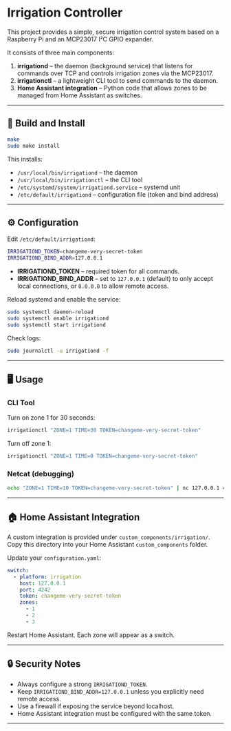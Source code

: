 # Irrigation Controller

This project provides a simple, secure irrigation control system based on a
Raspberry Pi and an MCP23017 I²C GPIO expander.

It consists of three main components:

1. **irrigationd** – the daemon (background service) that listens for commands
   over TCP and controls irrigation zones via the MCP23017.
2. **irrigationctl** – a lightweight CLI tool to send commands to the daemon.
3. **Home Assistant integration** – Python code that allows zones to be managed
   from Home Assistant as switches.

---

## 🔧 Build and Install

```bash
make
sudo make install
```

This installs:

- `/usr/local/bin/irrigationd` – the daemon
- `/usr/local/bin/irrigationctl` – the CLI tool
- `/etc/systemd/system/irrigationd.service` – systemd unit
- `/etc/default/irrigationd` – configuration file (token and bind address)

---

## ⚙️ Configuration

Edit `/etc/default/irrigationd`:

```bash
IRRIGATIOND_TOKEN=changeme-very-secret-token
IRRIGATIOND_BIND_ADDR=127.0.0.1
```

- **IRRIGATIOND_TOKEN** – required token for all commands.
- **IRRIGATIOND_BIND_ADDR** – set to `127.0.0.1` (default) to only accept local
  connections, or `0.0.0.0` to allow remote access.

Reload systemd and enable the service:

```bash
sudo systemctl daemon-reload
sudo systemctl enable irrigationd
sudo systemctl start irrigationd
```

Check logs:

```bash
sudo journalctl -u irrigationd -f
```

---

## 🖥️ Usage

### CLI Tool

Turn on zone 1 for 30 seconds:

```bash
irrigationctl "ZONE=1 TIME=30 TOKEN=changeme-very-secret-token"
```

Turn off zone 1:

```bash
irrigationctl "ZONE=1 TIME=0 TOKEN=changeme-very-secret-token"
```

### Netcat (debugging)

```bash
echo "ZONE=1 TIME=10 TOKEN=changeme-very-secret-token" | nc 127.0.0.1 4242
```

---

## 🏠 Home Assistant Integration

A custom integration is provided under `custom_components/irrigation/`. Copy
this directory into your Home Assistant `custom_components` folder.

Update your `configuration.yaml`:

```yaml
switch:
  - platform: irrigation
    host: 127.0.0.1
    port: 4242
    token: changeme-very-secret-token
    zones:
      - 1
      - 2
      - 3
```

Restart Home Assistant. Each zone will appear as a switch.

---

## 🔒 Security Notes

- Always configure a strong `IRRIGATIOND_TOKEN`.
- Keep `IRRIGATIOND_BIND_ADDR=127.0.0.1` unless you explicitly need remote access.
- Use a firewall if exposing the service beyond localhost.
- Home Assistant integration must be configured with the same token.

---
